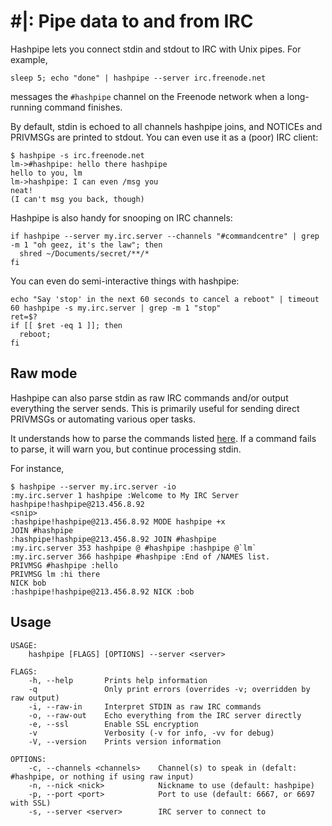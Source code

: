 # #|: Pipe data to and from IRC

Hashpipe lets you connect stdin and stdout to IRC with Unix pipes. For example,

```
sleep 5; echo "done" | hashpipe --server irc.freenode.net
```

messages the `#hashpipe` channel on the Freenode network when a long-running command finishes.

By default, stdin is echoed to all channels hashpipe joins, and NOTICEs and PRIVMSGs are printed to stdout. You can even use it as a (poor) IRC client:

```
$ hashpipe -s irc.freenode.net
lm->#hashpipe: hello there hashpipe
hello to you, lm
lm->hashpipe: I can even /msg you
neat!
(I can't msg you back, though)
```

Hashpipe is also handy for snooping on IRC channels:

```
if hashpipe --server my.irc.server --channels "#commandcentre" | grep -m 1 "oh geez, it's the law"; then
  shred ~/Documents/secret/**/*
fi
```

You can even do semi-interactive things with hashpipe:

```
echo "Say 'stop' in the next 60 seconds to cancel a reboot" | timeout 60 hashpipe -s my.irc.server | grep -m 1 "stop"
ret=$?
if [[ $ret -eq 1 ]]; then
  reboot;
fi
```

## Raw mode
Hashpipe can also parse stdin as raw IRC commands and/or output everything the server sends. This is primarily useful for sending direct PRIVMSGs or automating various oper tasks.

It understands how to parse the commands listed [here](http://aatxe.github.io/irc/irc/client/data/command/enum.Command.html).
If a command fails to parse, it will warn you, but continue processing stdin.

For instance,
```
$ hashpipe --server my.irc.server -io
:my.irc.server 1 hashpipe :Welcome to My IRC Server hashpipe!hashpipe@213.456.8.92
<snip>
:hashpipe!hashpipe@213.456.8.92 MODE hashpipe +x
JOIN #hashpipe
:hashpipe!hashpipe@213.456.8.92 JOIN #hashpipe
:my.irc.server 353 hashpipe @ #hashpipe :hashpipe @`lm` 
:my.irc.server 366 hashpipe #hashpipe :End of /NAMES list.
PRIVMSG #hashpipe :hello
PRIVMSG lm :hi there
NICK bob
:hashpipe!hashpipe@213.456.8.92 NICK :bob
```

## Usage
```
USAGE:
    hashpipe [FLAGS] [OPTIONS] --server <server>

FLAGS:
    -h, --help       Prints help information
    -q               Only print errors (overrides -v; overridden by raw output)
    -i, --raw-in     Interpret STDIN as raw IRC commands
    -o, --raw-out    Echo everything from the IRC server directly
    -e, --ssl        Enable SSL encryption
    -v               Verbosity (-v for info, -vv for debug)
    -V, --version    Prints version information

OPTIONS:
    -c, --channels <channels>    Channel(s) to speak in (defalt: #hashpipe, or nothing if using raw input)
    -n, --nick <nick>            Nickname to use (default: hashpipe)
    -p, --port <port>            Port to use (default: 6667, or 6697 with SSL)
    -s, --server <server>        IRC server to connect to
```

